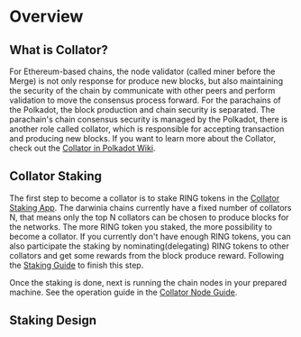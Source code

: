 # Overview


## What is Collator?

For Ethereum-based chains, the node validator (called miner before the Merge) is not only response for produce new blocks, but also maintaining the security of the chain by communicate with other peers and perform validation to move the consensus process forward.
For the parachains of the Polkadot, the block production and chain security is separated. The parachain's chain consensus security is 
managed by the Polkadot, there is another role called collator, which is responsible for accepting transaction and producing new blocks.
If you want to learn more about the Collator, check out the [Collator in Polkadot Wiki](https://wiki.polkadot.network/docs/learn-collator).

## Collator Staking

The first step to become a collator is to stake RING tokens in the [Collator Staking App](https://collator-staking.darwinia.network/).
The darwinia chains currently have a fixed number of collators N, that means only the top N collators can be chosen to produce blocks for the networks. The more RING token you staked, the more possibility to become a collator. If you currently don't have enough RING tokens,
you can also participate the staking by nominating(delegating) RING tokens to other collators and get some rewards from the block produce reward. Following the [Staking Guide](../community/guide/staking.md) to finish this step.

Once the staking is done, next is running the chain nodes in your prepared machine. See the operation guide in the [Collator Node Guide](../node-operators/run-collator-node.md).

## Staking Design

